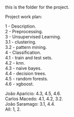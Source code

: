 this is the folder for the project.

Project work plan:

1 - Description.  
2 - Preprocessing.  
3 - Unsupervised Learning.  
  3.1 - clustering.  
  3.2 - pattern mining.  
4 - Classification.  
  4.1 - train and test sets.  
  4.2 - knn.  
  4.3 - naive bayes.  
  4.4 - decision trees.  
  4.5 - random forests.  
  4.6 - xgboost.  
  
João Aparicio: 4.3, 4.5, 4.6.  
Carlos Macedo: 4.1, 4.2, 3.2.  
João Saramago: 3.1, 4.4.  
All: 1, 2.  
